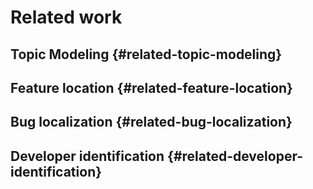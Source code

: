 # Related work

## Topic Modeling {#related-topic-modeling}

## Feature location {#related-feature-location}

## Bug localization {#related-bug-localization}

## Developer identification {#related-developer-identification}

